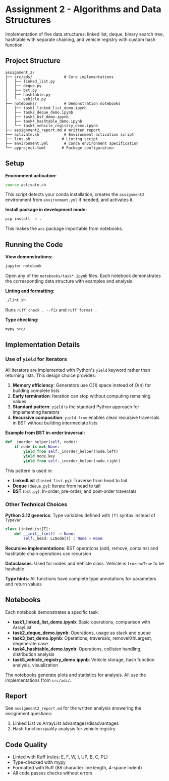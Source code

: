# Assignment 2 - Algorithms and Data Structures

Implementation of five data structures: linked list, deque, binary search tree, hashtable with separate chaining, and vehicle registry with custom hash function.

## Project Structure

```
assignment_2/
├── src/ads/              # Core implementations
│   ├── linked_list.py
│   ├── deque.py
│   ├── bst.py
│   ├── hashtable.py
│   └── vehicle.py
├── notebooks/            # Demonstration notebooks
│   ├── task1_linked_list_demo.ipynb
│   ├── task2_deque_demo.ipynb
│   ├── task3_bst_demo.ipynb
│   ├── task4_hashtable_demo.ipynb
│   └── task5_vehicle_registry_demo.ipynb
├── assignment2_report.md # Written report
├── activate.sh           # Environment activation script
├── lint.sh              # Linting script
├── environment.yml       # Conda environment specification
└── pyproject.toml       # Package configuration
```

## Setup

**Environment activation:**
```bash
source activate.sh
```

This script detects your conda installation, creates the `assignment2` environment from `environment.yml` if needed, and activates it.

**Install package in development mode:**
```bash
pip install -e .
```

This makes the `ads` package importable from notebooks.

## Running the Code

**View demonstrations:**
```bash
jupyter notebook
```

Open any of the `notebooks/task*.ipynb` files. Each notebook demonstrates the corresponding data structure with examples and analysis.

**Linting and formatting:**
```bash
./lint.sh
```

Runs `ruff check . --fix` and `ruff format .`

**Type checking:**
```bash
mypy src/
```

## Implementation Details

### Use of `yield` for Iterators

All iterators are implemented with Python's `yield` keyword rather than returning lists. This design choice provides:

1. **Memory efficiency**: Generators use O(1) space instead of O(n) for building complete lists
2. **Early termination**: Iteration can stop without computing remaining values
3. **Standard pattern**: `yield` is the standard Python approach for implementing iterators
4. **Recursive composition**: `yield from` enables clean recursive traversals in BST without building intermediate lists

**Example from BST in-order traversal:**
```python
def _inorder_helper(self, node):
    if node is not None:
        yield from self._inorder_helper(node.left)
        yield node.key
        yield from self._inorder_helper(node.right)
```

This pattern is used in:
- **LinkedList** (`linked_list.py`): Traverse from head to tail
- **Deque** (`deque.py`): Iterate from head to tail
- **BST** (`bst.py`): In-order, pre-order, and post-order traversals

### Other Technical Choices

**Python 3.12 generics**: Type variables defined with `[T]` syntax instead of `TypeVar`
```python
class LinkedList[T]:
    def __init__(self) -> None:
        self._head: LLNode[T] | None = None
```

**Recursive implementations**: BST operations (add, remove, contains) and hashtable chain operations use recursion

**Dataclasses**: Used for nodes and Vehicle class. Vehicle is `frozen=True` to be hashable

**Type hints**: All functions have complete type annotations for parameters and return values

## Notebooks

Each notebook demonstrates a specific task:

- **task1_linked_list_demo.ipynb**: Basic operations, comparison with ArrayList
- **task2_deque_demo.ipynb**: Operations, usage as stack and queue
- **task3_bst_demo.ipynb**: Operations, traversals, removeKthLargest, degenerate case
- **task4_hashtable_demo.ipynb**: Operations, collision handling, distribution analysis
- **task5_vehicle_registry_demo.ipynb**: Vehicle storage, hash function analysis, visualization

The notebooks generate plots and statistics for analysis. All use the implementations from `src/ads/`.

## Report

See `assignment2_report.md` for the written analysis answering the assignment questions:
1. Linked List vs ArrayList advantages/disadvantages
2. Hash function quality analysis for vehicle registry

## Code Quality

- Linted with Ruff (rules: E, F, W, I, UP, B, C, PL)
- Type-checked with mypy
- Formatted with Ruff (88 character line length, 4-space indent)
- All code passes checks without errors
